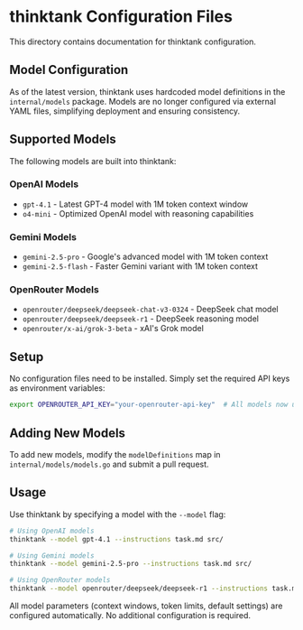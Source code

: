 # thinktank Configuration Files

This directory contains documentation for thinktank configuration.

## Model Configuration

As of the latest version, thinktank uses hardcoded model definitions in the `internal/models` package. Models are no longer configured via external YAML files, simplifying deployment and ensuring consistency.

## Supported Models

The following models are built into thinktank:

### OpenAI Models
- `gpt-4.1` - Latest GPT-4 model with 1M token context window
- `o4-mini` - Optimized OpenAI model with reasoning capabilities

### Gemini Models
- `gemini-2.5-pro` - Google's advanced model with 1M token context
- `gemini-2.5-flash` - Faster Gemini variant with 1M token context

### OpenRouter Models
- `openrouter/deepseek/deepseek-chat-v3-0324` - DeepSeek chat model
- `openrouter/deepseek/deepseek-r1` - DeepSeek reasoning model
- `openrouter/x-ai/grok-3-beta` - xAI's Grok model

## Setup

No configuration files need to be installed. Simply set the required API keys as environment variables:

```bash
export OPENROUTER_API_KEY="your-openrouter-api-key"  # All models now use OpenRouter
```

## Adding New Models

To add new models, modify the `modelDefinitions` map in `internal/models/models.go` and submit a pull request.

## Usage

Use thinktank by specifying a model with the `--model` flag:

```bash
# Using OpenAI models
thinktank --model gpt-4.1 --instructions task.md src/

# Using Gemini models
thinktank --model gemini-2.5-pro --instructions task.md src/

# Using OpenRouter models
thinktank --model openrouter/deepseek/deepseek-r1 --instructions task.md src/
```

All model parameters (context windows, token limits, default settings) are configured automatically. No additional configuration is required.
